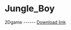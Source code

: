 # Jungle_Boy
 2Dgame
 *------*
 [Download link](https://play.google.com/store/apps/details?id=com.leoCaz.JungleBoy)
